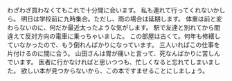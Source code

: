 わざわざ買わなくてもこれで十分間に会います。
私も連れて行ってくれないかしら。
明日は学校前に九時集合。ただし、雨の場合は延期します。
体重は前と変わらないのに、何だか最近太ったような気がします。
駅で友達と別れてから間違えて反対方向の電車に乗っちゃいました。
この部屋は古くて。何年も修繕していなかったので、もう倒れんばかりになっています。
三人いればこの仕事を片付けるのに間に合う。
山田さんは胃が痛いと言って、死なんばかりに苦しんでいます。
医者に行かなければと思いつつも、忙しくなると忘れてしまいました。
欲しい本が見つからないから、この本ですませることにしましょう。